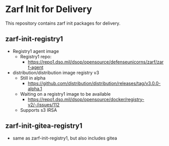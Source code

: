 # Zarf Init for Delivery

This repository contains zarf init packages for delivery.

## zarf-init-registry1

- Registry1 agent image
  - Registry1 repo:
    - <https://repo1.dso.mil/dsop/opensource/defenseunicorns/zarf/zarf-agent>
- distribution/distribution image registry v3
  - Still in alpha
    - <https://github.com/distribution/distribution/releases/tag/v3.0.0-alpha.1>
  - Waiting on a registry1 image to be available
    - <https://repo1.dso.mil/dsop/opensource/docker/registry-v2/-/issues/112>
  - Supports s3 IRSA

## zarf-init-gitea-registry1

- same as zarf-init-registry1, but also includes gitea
